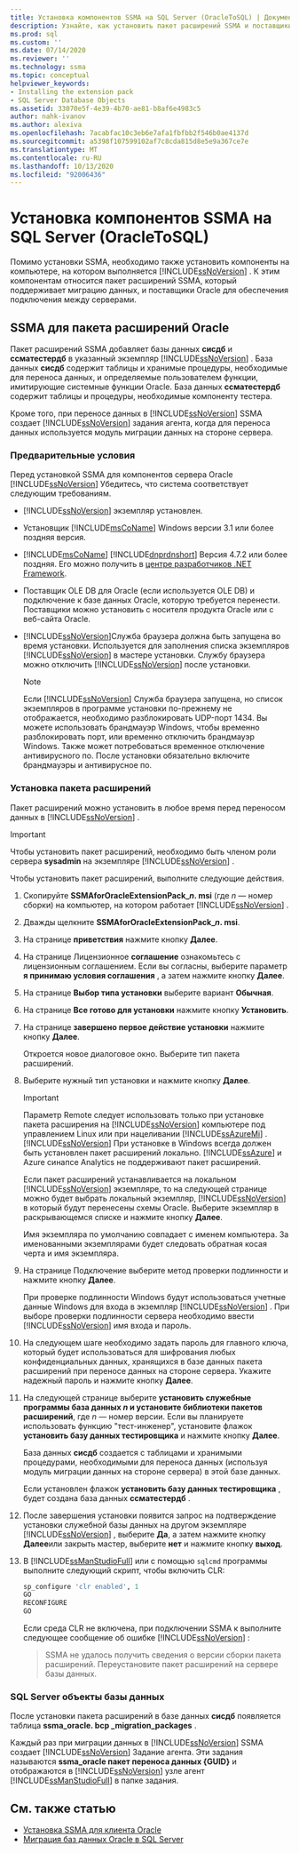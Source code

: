 ```yaml
---
title: Установка компонентов SSMA на SQL Server (OracleToSQL) | Документация Майкрософт
description: Узнайте, как установить пакет расширений SSMA и поставщики Oracle на компьютере, на котором выполняется SQL Server для поддержки преобразования базы данных Oracle.
ms.prod: sql
ms.custom: ''
ms.date: 07/14/2020
ms.reviewer: ''
ms.technology: ssma
ms.topic: conceptual
helpviewer_keywords:
- Installing the extension pack
- SQL Server Database Objects
ms.assetid: 33070e5f-4e39-4b70-ae81-b8af6e4983c5
author: nahk-ivanov
ms.author: alexiva
ms.openlocfilehash: 7acabfac10c3eb6e7afa1fbfbb2f546b0ae4137d
ms.sourcegitcommit: a5398f107599102af7c8cda815d8e5e9a367ce7e
ms.translationtype: MT
ms.contentlocale: ru-RU
ms.lasthandoff: 10/13/2020
ms.locfileid: "92006436"
---
```

# <a name="installing-ssma-components-on-sql-server-oracletosql"></a>Установка компонентов SSMA на SQL Server (OracleToSQL)

Помимо установки SSMA, необходимо также установить компоненты на компьютере, на котором выполняется [!INCLUDE[ssNoVersion](../../includes/ssnoversion-md.md)] . К этим компонентам относится пакет расширений SSMA, который поддерживает миграцию данных, и поставщики Oracle для обеспечения подключения между серверами.

## <a name="ssma-for-oracle-extension-pack"></a>SSMA для пакета расширений Oracle

Пакет расширений SSMA добавляет базы данных **сисдб** и **ссматестердб** в указанный экземпляр [!INCLUDE[ssNoVersion](../../includes/ssnoversion-md.md)] . База данных **сисдб** содержит таблицы и хранимые процедуры, необходимые для переноса данных, и определяемые пользователем функции, имитирующие системные функции Oracle. База данных **ссматестердб** содержит таблицы и процедуры, необходимые компоненту тестера.

Кроме того, при переносе данных в [!INCLUDE[ssNoVersion](../../includes/ssnoversion-md.md)] SSMA создает [!INCLUDE[ssNoVersion](../../includes/ssnoversion-md.md)] задания агента, когда для переноса данных используется модуль миграции данных на стороне сервера.

### <a name="prerequisites"></a>Предварительные условия

Перед установкой SSMA для компонентов сервера Oracle [!INCLUDE[ssNoVersion](../../includes/ssnoversion-md.md)] Убедитесь, что система соответствует следующим требованиям.

- [!INCLUDE[ssNoVersion](../../includes/ssnoversion-md.md)] экземпляр установлен.
- Установщик [!INCLUDE[msCoName](../../includes/msconame_md.md)] Windows версии 3.1 или более поздняя версия.
- [!INCLUDE[msCoName](../../includes/msconame_md.md)] [!INCLUDE[dnprdnshort](../../includes/dnprdnshort_md.md)] Версия 4.7.2 или более поздняя. Его можно получить в [центре разработчиков .NET Framework](https://go.microsoft.com/fwlink/?LinkId=48882).
- Поставщик OLE DB для Oracle (если используется OLE DB) и подключение к базе данных Oracle, которую требуется перенести. Поставщики можно установить с носителя продукта Oracle или с веб-сайта Oracle.
- [!INCLUDE[ssNoVersion](../../includes/ssnoversion-md.md)]Служба браузера должна быть запущена во время установки. Используется для заполнения списка экземпляров [!INCLUDE[ssNoVersion](../../includes/ssnoversion-md.md)] в мастере установки. Службу браузера можно отключить [!INCLUDE[ssNoVersion](../../includes/ssnoversion-md.md)] после установки.

  > [!NOTE]
  > Если [!INCLUDE[ssNoVersion](../../includes/ssnoversion-md.md)] Служба браузера запущена, но список экземпляров в программе установки по-прежнему не отображается, необходимо разблокировать UDP-порт 1434. Вы можете использовать брандмауэр Windows, чтобы временно разблокировать порт, или временно отключить брандмауэр Windows. Также может потребоваться временное отключение антивирусного по. После установки обязательно включите брандмауэры и антивирусное по.

### <a name="installing-the-extension-pack"></a>Установка пакета расширений

Пакет расширений можно установить в любое время перед переносом данных в [!INCLUDE[ssNoVersion](../../includes/ssnoversion-md.md)] .

> [!IMPORTANT]
> Чтобы установить пакет расширений, необходимо быть членом роли сервера **sysadmin** на экземпляре [!INCLUDE[ssNoVersion](../../includes/ssnoversion-md.md)] .

Чтобы установить пакет расширений, выполните следующие действия.

1. Скопируйте **SSMAforOracleExtensionPack_*n*. msi** (где *n* — номер сборки) на компьютер, на котором работает [!INCLUDE[ssNoVersion](../../includes/ssnoversion-md.md)] .
2. Дважды щелкните **SSMAforOracleExtensionPack_*n*. msi**.
3. На странице **приветствия** нажмите кнопку **Далее**.
4. На странице Лицензионное **соглашение** ознакомьтесь с лицензионным соглашением. Если вы согласны, выберите параметр **я принимаю условия соглашения** , а затем нажмите кнопку **Далее**.
5. На странице **Выбор типа установки** выберите вариант **Обычная**.
6. На странице **Все готово для установки** нажмите кнопку **Установить**.
7. На странице **завершено первое действие установки** нажмите кнопку **Далее**.
  
   Откроется новое диалоговое окно. Выберите тип пакета расширений.
  
8. Выберите нужный тип установки и нажмите кнопку **Далее**.

   > [!IMPORTANT]
   > Параметр Remote следует использовать только при установке пакета расширения на [!INCLUDE[ssNoVersion](../../includes/ssnoversion-md.md)] компьютере под управлением Linux или при нацеливании [!INCLUDE[ssAzureMi](../../includes/ssazuremi_md.md)] . [!INCLUDE[ssNoVersion](../../includes/ssnoversion-md.md)] При установке в Windows всегда должен быть установлен пакет расширений локально. [!INCLUDE[ssAzure](../../includes/ssazure_md.md)] и Azure синапсе Analytics не поддерживают пакет расширений.

   Если пакет расширений устанавливается на локальном [!INCLUDE[ssNoVersion](../../includes/ssnoversion-md.md)] экземпляре, то на следующей странице можно будет выбрать локальный экземпляр, [!INCLUDE[ssNoVersion](../../includes/ssnoversion-md.md)] в который будут перенесены схемы Oracle. Выберите экземпляр в раскрывающемся списке и нажмите кнопку **Далее**.

   Имя экземпляра по умолчанию совпадает с именем компьютера. За именованными экземплярами будет следовать обратная косая черта и имя экземпляра.

9. На странице Подключение выберите метод проверки подлинности и нажмите кнопку **Далее**.

   При проверке подлинности Windows будут использоваться учетные данные Windows для входа в экземпляр [!INCLUDE[ssNoVersion](../../includes/ssnoversion-md.md)] . При выборе проверки подлинности сервера необходимо ввести [!INCLUDE[ssNoVersion](../../includes/ssnoversion-md.md)] имя входа и пароль.

10. На следующем шаге необходимо задать пароль для главного ключа, который будет использоваться для шифрования любых конфиденциальных данных, хранящихся в базе данных пакета расширений при переносе данных на стороне сервера. Укажите надежный пароль и нажмите кнопку **Далее**.

11. На следующей странице выберите **установить служебные программы база данных *n* и установите библиотеки пакетов расширений**, где *n* — номер версии. Если вы планируете использовать функцию "тест-инженер", установите флажок **установить базу данных тестировщика** и нажмите кнопку **Далее**.

    База данных **сисдб** создается с таблицами и хранимыми процедурами, необходимыми для переноса данных (используя модуль миграции данных на стороне сервера) в этой базе данных.

    Если установлен флажок **установить базу данных тестировщика** , будет создана база данных **ссматестердб** .

12. После завершения установки появится запрос на подтверждение установки служебной базы данных на другом экземпляре [!INCLUDE[ssNoVersion](../../includes/ssnoversion-md.md)] , выберите **Да**, а затем нажмите кнопку **Далее**или закрыть мастер, выберите **нет** и нажмите кнопку **выход**.

13. В [!INCLUDE[ssManStudioFull](../../includes/ssmanstudiofull-md.md)] или с помощью `sqlcmd` программы выполните следующий скрипт, чтобы включить CLR:

    ```sql
    sp_configure 'clr enabled', 1
    GO
    RECONFIGURE
    GO
    ```

    Если среда CLR не включена, при подключении SSMA к выполните следующее сообщение об ошибке [!INCLUDE[ssNoVersion](../../includes/ssnoversion-md.md)] :

    > SSMA не удалось получить сведения о версии сборки пакета расширений. Переустановите пакет расширений на сервере базы данных.

### <a name="sql-server-database-objects"></a>SQL Server объекты базы данных

После установки пакета расширений в базе данных **сисдб** появляется таблица **ssma_oracle. bcp _migration_packages** .

Каждый раз при миграции данных в [!INCLUDE[ssNoVersion](../../includes/ssnoversion-md.md)] SSMA создает [!INCLUDE[ssNoVersion](../../includes/ssnoversion-md.md)] Задание агента. Эти задания называются **ssma_oracle пакет переноса данных {GUID}** и отображаются в [!INCLUDE[ssNoVersion](../../includes/ssnoversion-md.md)] узле агент [!INCLUDE[ssManStudioFull](../../includes/ssmanstudiofull-md.md)] в папке задания.

## <a name="see-also"></a>См. также статью

- [Установка SSMA для клиента Oracle](../../ssma/oracle/installing-ssma-for-oracle-client-oracletosql.md)
- [Миграция баз данных Oracle в SQL Server](../../ssma/oracle/migrating-oracle-databases-to-sql-server-oracletosql.md)
